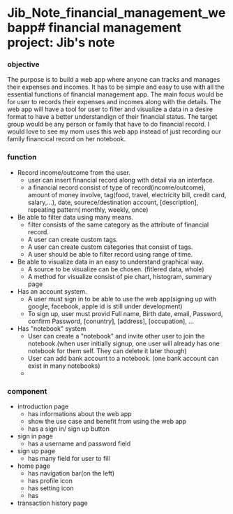 # Jib_Note_financial_management_webapp# financial management project: Jib's note
### objective 
  The purpose is to build a web app where anyone can tracks and manages their expenses and incomes. It has to be simple and easy to use with all the essential functions of financial management app. 
  The main focus would be for user to records their expenses and incomes along with the details. The web app will have a tool for user to filter and visualize a data in a desire format to have a better understandign of their financial status.
  The target group would be any person or family that have to do financial record. I would love to see my mom uses this web app instead of just recording our family financical record on her notebook.
  
### function
- Record income/outcome from the user.
  - user can insert financial record along with detail via an interface.
  - a financial record consist of type of record(income/outcome), amount of money involve, tag(food, travel, electricity bill, credit card, salary,...), date, sourece/destination account,  [description], repeating pattern( monthly, weekly, once)
- Be able to filter data using many means.
  - filter consists of the same category as the attribute of financial record.
  - A user can create custom tags.
  - A user can create custom categories that consist of tags.
  - A user should be able to filter record using range of time.
- Be able to visualize data in an easy to understand graphical way.
  - A source to be visualize can be chosen. (fitlered data, whole)
  - A method for visualize consist of pie chart, histogram, summary page
- Has an account system.
  - A user must sign in to be able to use the web app(signing up with google, facebook, apple id is still under development)
  - To sign up, user must provid Full name, Birth date, email, Password, confirm Password, [conuntry], [address], [occupation], ...
- Has "notebook" system
  - User can create a "notebook" and invite other user to join the notebook.(when user initially signup, one user will already has one notebook for them self. They can delete it later though)
  - User can add bank account to a notebook. (one bank account can exist in many notebooks)
  - 
### component
- introduction page
  - has informations about the web app
  - show the use case and benefit from using the web app
  - has a sign in/ sign up button
- sign in page
  - has a username and password field
- sign up page
  - has many field for user to fill
- home page
  - has navigation bar(on the left)
  - has profile icon
  - has setting icon
  - has 
- transaction history page
